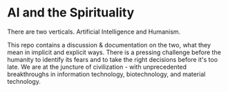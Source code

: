 # AI and the Spirituality

There are two verticals. Artificial Intelligence and Humanism.

This repo contains a discussion & documentation on the two, what they mean in implicit and explicit ways.
There is a pressing challenge before the humanity to identify its fears and to take the right decisions before it's too late. We are at the juncture of civilization - with unprecedented breakthroughs in information technology, biotechnology, and material technology.
